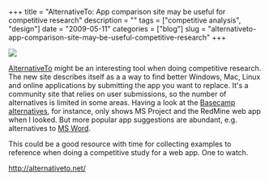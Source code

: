 +++
title = "AlternativeTo: App comparison site may be useful for competitive research"
description = ""
tags = ["competitive analysis", "design"]
date = "2009-05-11"
categories = ["blog"]
slug = "alternativeto-app-comparison-site-may-be-useful-competitive-research"
+++



  <div class="notebook-screenshot"><a href="http://alternativeto.net/"><img id='bluga-thumbnail-1598' class='bluga-thumbnail large' src='http://media.konigi.com/bluga/
wt4a083313cd9f9.jpg'/></a></div><p><a href="http://alternativeto.net/">AlternativeTo</a> might be an interesting tool when doing competitive research. The new site describes itself as a a way to find better Windows, Mac, Linux and online applications by submitting the app you want to replace. It's a community site that relies on user submissions, so the number of alternatives is limited in some areas. Having a look at the <a href="http://alternativeto.net/desktop/basecamp/">Basecamp alternatives</a>, for instance, only shows MS Project and the RedMine web app when I looked. But more popular app suggestions are abundant, e.g. alternatives to <a href="http://alternativeto.net/SearchResult.aspx?profile=software&amp;search=word">MS Word</a>. </p>
<p>This could be a good resource with time for collecting examples to reference when doing a competitive study for a web app. One to watch.</p>
    
  <a href="http://alternativeto.net/">http://alternativeto.net/</a>
